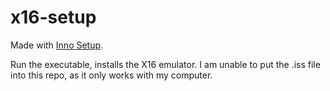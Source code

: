 # x16-setup
 
Made with [Inno Setup](http://jrsoftware.org/isinfo.php).

Run the executable, installs the X16 emulator.
I am unable to put the .iss file into this repo, as it only works with my computer.